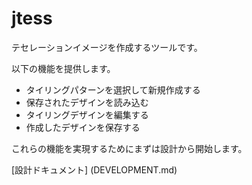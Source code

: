 jtess
=====

テセレーションイメージを作成するツールです。

以下の機能を提供します。

* タイリングパターンを選択して新規作成する
* 保存されたデザインを読み込む
* タイリングデザインを編集する
* 作成したデザインを保存する

これらの機能を実現するためにまずは設計から開始します。

[設計ドキュメント] (DEVELOPMENT.md)

